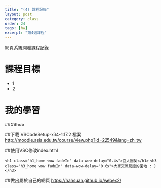 ```yaml
---
title: "(4) 課程記錄"
layout: post
category: class
order: 24
tags: [hw]
excerpt: "第4週課程"
---
```

網頁系統開發課程記錄


# 課程目標
- 1
- 2

# 我的學習

##Github

##下載 VSCodeSetup-x64-1.17.2 檔案 <http://moodle.asia.edu.tw/course/view.php?id=22549&lang=zh_tw>

##使用VSC修改index.html

```<h1 class="h1_home wow fadeIn" data-wow-delay="0.4s">亞大團契</h1>```
```<h3 class="h3_home wow fadeIn" data-wow-delay="0.6s">大家交流見證的園地 : )</h3>```



##做出屬於自己的網頁 <https://hahsuan.github.io/webex2/>




[1]: https://github.com/        "GitHub"
[2]: https://pages.github.com/  "GitHub Pages"
[3]: https://jekyllrb.com/      "Jekyll"
[4]: http://markdown.tw         "Markdown文件"
[5]: http://dillinger.io/       "Dillinger"








